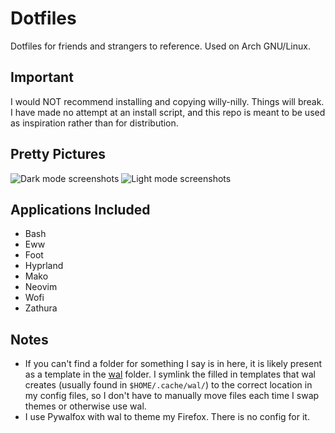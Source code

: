 # Dotfiles
Dotfiles for friends and strangers to reference. Used on Arch GNU/Linux.

## Important
I would NOT recommend installing and copying willy-nilly. Things will break. I have made no attempt at an install script, and this repo is meant to be used as inspiration rather than for distribution.

## Pretty Pictures
![Dark mode screenshots](images/dark_theme.png)
![Light mode screenshots](images/light_theme.png)

## Applications Included
- Bash
- Eww
- Foot
- Hyprland
- Mako
- Neovim
- Wofi
- Zathura

## Notes
- If you can't find a folder for something I say is in here, it is likely present as a template in the [wal](wal/templates/) folder. I symlink the filled in templates that wal creates (usually found in `$HOME/.cache/wal/`) to the correct location in my config files, so I don't have to manually move files each time I swap themes or otherwise use wal.
- I use Pywalfox with wal to theme my Firefox. There is no config for it.
